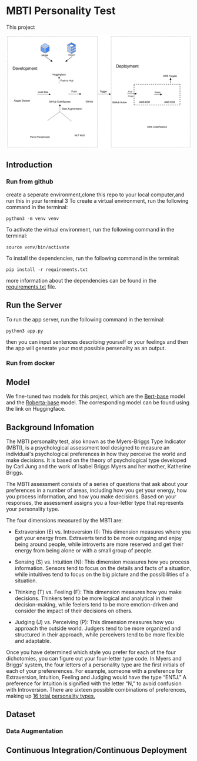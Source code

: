 # MBTI Personality Test


This project 

![imgs](/imgs/MBTI_Test.svg)
## Introduction
### Run from github
create a seperate environment,clone this repo to your local computer,and run this in your terminal 
3
​To create a virtual environment, run the following command in the terminal:
```
python3 -m venv venv
```
To activate the virtual environment, run the following command in the terminal:
```
source venv/bin/activate
```
To install the dependencies, run the following command in the terminal:
```
pip install -r requirements.txt
```
more information about the dependencies can be found in the [requirements.txt](https://github.com/main/requirements.txt) file.
## Run the Server
To run the app server, run the following command in the terminal:
```
python3 app.py
```
then you can input sentences describing yourself or your feelings and then the app will generate your most possible persenality as an output.
### Run from docker

## Model

We fine-tuned two models for this project, which are the [Bert-base](https://huggingface.co/Shunian/mbti-classification-bert-base-uncased) model and the [Roberta-base](https://huggingface.co/Shunian/mbti-classification-roberta-base) model. The corresponding model can be found using the link on Huggingface. 


## Background Infomation
The MBTI personality test, also known as the Myers-Briggs Type Indicator (MBTI), is a psychological assessment tool designed to measure an individual's psychological preferences in how they perceive the world and make decisions. It is based on the theory of psychological type developed by Carl Jung and the work of Isabel Briggs Myers and her mother, Katherine Briggs.

The MBTI assessment consists of a series of questions that ask about your preferences in a number of areas, including how you get your energy, how you process information, and how you make decisions. Based on your responses, the assessment assigns you a four-letter type that represents your personality type.

The four dimensions measured by the MBTI are:

- Extraversion (E) vs. Introversion (I): This dimension measures where you get your energy from. Extraverts tend to be more outgoing and enjoy being around people, while introverts are more reserved and get their energy from being alone or with a small group of people.

- Sensing (S) vs. Intuition (N): This dimension measures how you process information. Sensors tend to focus on the details and facts of a situation, while intuitives tend to focus on the big picture and the possibilities of a situation.

- Thinking (T) vs. Feeling (F): This dimension measures how you make decisions. Thinkers tend to be more logical and analytical in their decision-making, while feelers tend to be more emotion-driven and consider the impact of their decisions on others.

- Judging (J) vs. Perceiving (P): This dimension measures how you approach the outside world. Judgers tend to be more organized and structured in their approach, while perceivers tend to be more flexible and adaptable.

Once you have determined which style you prefer for each of the four dichotomies, you can figure out your four-letter type code. In Myers and Briggs’ system, the four letters of a personality type are the first initials of each of your prefererences. For example, someone with a preference for Extraversion, Intuition, Feeling and Judging would have the type “ENTJ.” A preference for Intuition is signified with the letter “N,” to avoid confusion with Introversion.
There are sixteen possible combinations of preferences, making up [16 total personality types.](https://www.truity.com/myers-briggs/4-letters-myers-briggs-personality-types)

## Dataset



### Data Augmentation



## Continuous Integration/Continuous Deployment

